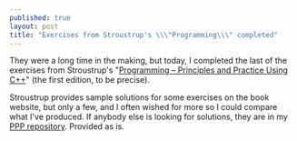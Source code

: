 ```yaml
---
published: true
layout: post
title: "Exercises from Stroustrup's \\\"Programming\\\" completed"
---
```


They were a long time in the making, but today, I completed the last of the exercises from Stroustrup's "[Programming &ndash; Principles and Practice Using C++](http://www.stroustrup.com/Programming/PPP1.html)" (the first edition, to be precise).

Stroustrup provides sample solutions for some exercises on the book website, but only a few, and I often wished for more so I could compare what I've produced. If anybody else is looking for solutions, they are in my [PPP repository](https://github.com/bewuethr/stroustrup_ppp). Provided as is.